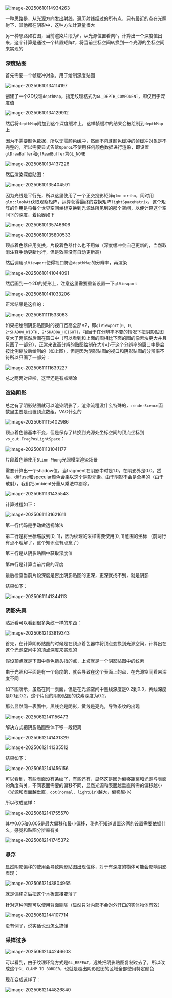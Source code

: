 ![image-20250610114934263](C:\Users\SOF\Desktop\OpenGL笔记\assets\image-20250610114934263.png)

一种思路是，从光源方向发出射线，遍历射线经过的所有点，只有最近的点在光照射下，其他都在阴影中，这种方法计算量很大

另一种思路如右图，当前渲染片段为`P`，从光源位置看向`P`，计算出一个深度值出来，这个计算是通过一个转置矩阵`T`，将当前坐标空间转换到一个光源的坐标空间来实现的

### 深度贴图

首先需要一个帧缓冲对象，用于绘制深度贴图

![image-20250610134114197](C:\Users\SOF\Desktop\OpenGL笔记\assets\image-20250610134114197.png)

创建了一个2D纹理`depthMap`，指定纹理格式为`GL_DEPTH_COMPONENT`，即仅用于深度值

![image-20250610134129912](C:\Users\SOF\Desktop\OpenGL笔记\assets\image-20250610134129912.png)

然后将`depthMap`附加到这个深度缓冲上，这样帧缓冲的结果会被绘制到`depthMap`上

因为不需要颜色数据，所以无需颜色缓冲，然而不包含颜色缓冲的帧缓冲对象是不完整的，所以需要显式告诉`OpenGL`不使用任何颜色数据进行渲染，即设置`glDrawBuffer`和`glReadBuffer`为`GL_NONE`

![image-20250610134137226](C:\Users\SOF\Desktop\OpenGL笔记\assets\image-20250610134137226.png)

然后渲染深度贴图：

![image-20250610135404591](C:\Users\SOF\Desktop\OpenGL笔记\assets\image-20250610135404591.png)

因为光线是平行光，所以这里使用了一个正交投影矩阵`glm::ortho`，同时用`glm::lookAt`获取观察矩阵，运算获得最终的变换矩阵`lightSpaceMatrix`，这个矩阵的作用是将每个世界空间坐标变换到光源处所见到的那个空间，以便计算这个空间下的深度，着色器如下

![image-20250610135746606](C:\Users\SOF\Desktop\OpenGL笔记\assets\image-20250610135746606.png)

![image-20250610135800533](C:\Users\SOF\Desktop\OpenGL笔记\assets\image-20250610135800533.png)

顶点着色器应用变换，片段着色器什么也不用做（深度缓冲会自己更新的，当然取消注释手动更新也行，但是效率没有自动更新高）

然后调用`glViewport`使得视口符合`depthMap`的分辨率，再渲染

![image-20250610141044091](C:\Users\SOF\Desktop\OpenGL笔记\assets\image-20250610141044091.png)

然后画到一个2D的矩形上，注意这里需要重新设置一下`glViewport`

![image-20250610141033206](C:\Users\SOF\Desktop\OpenGL笔记\assets\image-20250610141033206.png)

正常结果是这样的：

![image-20250611111533063](C:\Users\SOF\Desktop\OpenGL笔记\assets\image-20250611111533063.png)

如果把绘制阴影贴图时的视口宽高全部×2，即`glViewport(0, 0, 2*SHADOW_WIDTH, 2*SHADOW_HEIGHT)`，相当于在分辨率不变的情况下把阴影贴图变大了两倍然后画在窗口中（可以看到和上面的图相比下面的图的像素块更大并且只画了一部分），正常来说高分辨的贴图绘制在大小小于这个分辨率的窗口中是会按比例缩放后绘制的（如上图），但是因为阴影贴图的视口和阴影贴图的分辨率不符所以只画了一部分：

![image-20250611111639227](C:\Users\SOF\Desktop\OpenGL笔记\assets\image-20250611111639227.png)

总之两两对应啦，这里还是有点糊涂

### 渲染阴影

总之有了阴影贴图就可以渲染阴影了，渲染流程没什么特殊的，`renderScence`函数里主要是设置顶点数组，VAO什么的

![image-20250611115402986](C:\Users\SOF\Desktop\OpenGL笔记\assets\image-20250611115402986.png)

顶点着色器基本不变，但是保存了转换到光源处坐标空间的顶点坐标到`vs_out.FragPosLightSpace`：

![image-20250611131041177](C:\Users\SOF\Desktop\OpenGL笔记\assets\image-20250611131041177.png)

片段着色器使用`Blinn-Phong`光照模型渲染场景

需要计算出一个shadow值，当fragment在阴影中时是1.0，在阴影外是0.0。然后，diffuse和specular颜色会乘以这个阴影元素。由于阴影不会是全黑的（由于散射），我们把ambient分量从乘法中剔除。

![image-20250611131435543](C:\Users\SOF\Desktop\OpenGL笔记\assets\image-20250611131435543.png)

计算过程如下：

![image-20250611131621611](C:\Users\SOF\Desktop\OpenGL笔记\assets\image-20250611131621611.png)

第一行代码是手动做透视除法

第二行是将坐标缩放到[0, 1]，因为纹理的采样需要使用[0, 1]范围的坐标 （前两行有点不理解了，这个知识点有点忘了）

第三行是从阴影贴图中获取深度值

第四行是计算当前片段的深度

最后检查当前片段深度是否比阴影贴图的更深，更深就找不到，就是阴影

结果如下：

![image-20250611141344113](C:\Users\SOF\Desktop\OpenGL笔记\assets\image-20250611141344113.png)

### 阴影失真

贴近看可以看到很多条纹一样的东西：

![image-20250612133819343](C:\Users\SOF\Desktop\OpenGL笔记\assets\image-20250612133819343.png)

首先，在计算阴影贴图的时候是在顶点着色器中将顶点变换到光源空间，计算出在这个光源空间中的顶点深度来实现的

假设顶点就是下图中黄色箭头指的点，上坡就是一个阴影贴图中的纹素

由于光照和平面是有一个角度的，就会导致在这个表面上的点，在光源空间看来深度不同

如下图所示，虽然在同一表面，但是在光源空间中黑线深度是0.2到0.3，黄线深度是0.1到0.2，这个片段的阴影贴图的纹素深度为0.2，

那么显然同一表面中，黑线会是阴影，黄线是亮光，导致条纹的出现

![image-20250612141156473](C:\Users\SOF\Desktop\OpenGL笔记\assets\image-20250612141156473.png)

解决方式把阴影贴图整体下移一段距离

![image-20250612141431329](C:\Users\SOF\Desktop\OpenGL笔记\assets\image-20250612141431329.png)

![image-20250612141335512](C:\Users\SOF\Desktop\OpenGL笔记\assets\image-20250612141335512.png)

结果如下：

![image-20250612141456156](C:\Users\SOF\Desktop\OpenGL笔记\assets\image-20250612141456156.png)

可以看到，有些表面没有条纹了，有些还有，显然这是因为偏移距离和光源与表面的角度有关，不同表面需要的偏移不同，显然光源和表面越垂直所需的偏移越小（光源和表面越垂直，`dot(normal, lightDir)`越大，偏移越小）

所以改成这样：

![image-20250612141755570](C:\Users\SOF\Desktop\OpenGL笔记\assets\image-20250612141755570.png)

其中0.05和0.005是最大偏移和最小偏移，我也不知道设置这俩的设置需要依据什么，感觉和贴图分辨率有关

![image-20250612141745372](C:\Users\SOF\Desktop\OpenGL笔记\assets\image-20250612141745372.png)

### 悬浮

显然阴影偏移的使用会导致阴影贴图出现位移，对于有深度的物体可能会影响阴影表现：

![image-20250612143804965](C:\Users\SOF\Desktop\OpenGL笔记\assets\image-20250612143804965.png)

就是偏移之后把这个木板直接变薄了

针对这种问题可以使用背面剔除（显然只对内部不会对外开口的实体物体有效）

![image-20250612144107714](C:\Users\SOF\Desktop\OpenGL笔记\assets\image-20250612144107714.png)

没有例子，说实话也没怎么搞懂

### 采样过多

![image-20250612144246603](C:\Users\SOF\Desktop\OpenGL笔记\assets\image-20250612144246603.png)

可以看到，由于纹理环绕方式是`GL_REPEAT`，远处把阴影贴图复制过去了，所以改成这个`GL_CLAMP_TO_BORDER`，也就是超出阴影贴图的区域全部使用特定颜色

现在变成这样了：

![image-20250612144826840](C:\Users\SOF\Desktop\OpenGL笔记\assets\image-20250612144826840.png)

